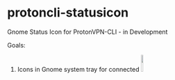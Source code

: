 # protoncli-statusicon
Gnome Status Icon for ProtonVPN-CLI - in Development

Goals:

1. Icons in Gnome system tray for connected <img src="https://github.com/x86txt/protoncli-statusicon/blob/master/connected.png" width="10%" height="10%">